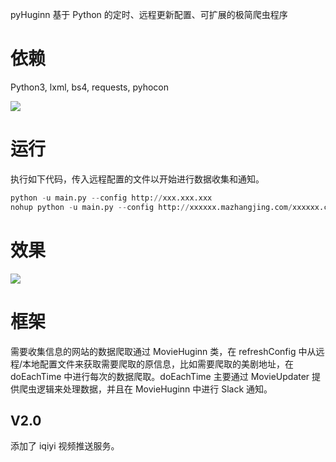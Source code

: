 pyHuginn 基于 Python 的定时、远程更新配置、可扩展的极简爬虫程序

# 依赖

Python3, lxml, bs4, requests, pyhocon

![](http://static2.mazhangjing.com/badge/python.png)

# 运行

执行如下代码，传入远程配置的文件以开始进行数据收集和通知。

```python
python -u main.py --config http://xxx.xxx.xxx
nohup python -u main.py --config http://xxxxxx.mazhangjing.com/xxxxxx.conf 1>>pyHuginn.log 2>&1 &
```

# 效果

![](http://static2.mazhangjing.com/20201211/a16f2b6_屏幕截图2020-12-11205132.png)

# 框架

需要收集信息的网站的数据爬取通过 MovieHuginn 类，在 refreshConfig 中从远程/本地配置文件来获取需要爬取的原信息，比如需要爬取的美剧地址，在 doEachTime 中进行每次的数据爬取。doEachTime 主要通过 MovieUpdater 提供爬虫逻辑来处理数据，并且在 MovieHuginn 中进行 Slack 通知。

## V2.0

添加了 iqiyi 视频推送服务。